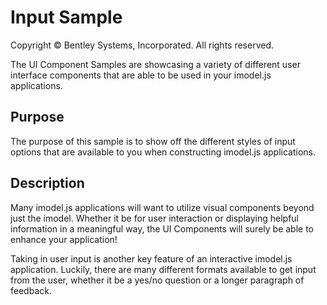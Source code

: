 # Input Sample

Copyright © Bentley Systems, Incorporated. All rights reserved.

The UI Component Samples are showcasing a variety of different user interface components that are able to be used in your imodel.js applications.

## Purpose

The purpose of this sample is to show off the different styles of input options that are available to you when constructing imodel.js applications.

## Description

Many imodel.js applications will want to utilize visual components beyond just the imodel. Whether it be for user interaction or displaying helpful information in a meaningful way, the UI Components will surely be able to enhance your application!

Taking in user input is another key feature of an interactive imodel.js application. Luckily, there are many different formats available to get input from the user, whether it be a yes/no question or a longer paragraph of feedback.
